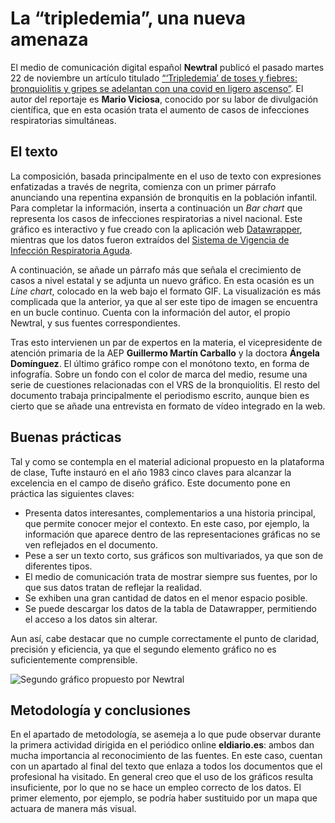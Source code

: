 # La “tripledemia”, una nueva amenaza

El medio de comunicación digital español **Newtral** publicó el pasado martes 22 de noviembre un artículo titulado [“‘Tripledemia’ de toses y fiebres: bronquiolitis y gripes se adelantan con una covid en ligero ascenso”](https://www.newtral.es/explosion-toses-fiebres-bronquiolitis-gripes-adelantan-covid-ascenso/20221122/). El autor del reportaje es **Mario Viciosa**, conocido por su labor de divulgación científica, que en esta ocasión trata el aumento de casos de infecciones respiratorias simultáneas. 

## El texto

La composición, basada principalmente en el uso de texto con expresiones enfatizadas a través de negrita, comienza con un primer párrafo anunciando una repentina expansión de bronquitis en la población infantil. Para completar la información, inserta a continuación un *Bar chart* que representa los casos de infecciones respiratorias a nivel nacional. Este gráfico es interactivo y fue creado con la aplicación web [Datawrapper](https://www.datawrapper.de/_/tRMAe/), mientras que los datos fueron extraídos del [Sistema de Vigencia de Infección Respiratoria Aguda]( https://www.isciii.es/QueHacemos/Servicios/VigilanciaSaludPublicaRENAVE/EnfermedadesTransmisibles/Documents/GRIPE/Informes%20semanales/Temporada_2022-23/Informe%20semanal_SiVIRA_452022.pdf). 

A continuación, se añade un párrafo más que señala el crecimiento de casos a nivel estatal y se adjunta un nuevo gráfico. En esta ocasión es un *Line chart*, colocado en la web bajo el formato GIF. La visualización es más complicada que la anterior, ya que al ser este tipo de imagen se encuentra en un bucle continuo. Cuenta con la información del autor, el propio Newtral, y sus fuentes correspondientes.

Tras esto intervienen un par de expertos en la materia, el vicepresidente de atención primaria de la AEP **Guillermo Martín Carballo** y la doctora **Ángela Domínguez**. El último gráfico rompe con el monótono texto, en forma de infografía. Sobre un fondo con el color de marca del medio, resume una serie de cuestiones relacionadas con el VRS de la bronquiolitis. El resto del documento trabaja principalmente el periodismo escrito, aunque bien es cierto que se añade una entrevista en formato de vídeo integrado en la web. 

## Buenas prácticas

Tal y como se contempla en el material adicional propuesto en la plataforma de clase, Tufte instauró en el año 1983 cinco claves para alcanzar la excelencia en el campo de diseño gráfico. Este documento pone en práctica las siguientes claves:

* Presenta datos interesantes, complementarios a una historia principal, que permite conocer mejor el contexto. En este caso, por ejemplo, la información que aparece dentro de las representaciones gráficas no se ven reflejados en el documento.
* Pese a ser un texto corto, sus gráficos son multivariados, ya que son de diferentes tipos.
* El medio de comunicación trata de mostrar siempre sus fuentes, por lo que sus datos tratan de reflejar la realidad.
* Se exhiben una gran cantidad de datos en el menor espacio posible.
* Se puede descargar los datos de la tabla de Datawrapper, permitiendo el acceso a los datos sin alterar. 

Aun así, cabe destacar que no cumple correctamente el punto de claridad, precisión y eficiencia, ya que el segundo elemento gráfico no es suficientemente comprensible.

![Segundo gráfico propuesto por Newtral](https://www.newtral.es/wp-content/uploads/2022/11/vrs-21-22_1.gif?x63937)

## Metodología y conclusiones

En el apartado de metodología, se asemeja a lo que pude observar durante la primera actividad dirigida en el periódico online **eldiario.es**: ambos dan mucha importancia al reconocimiento de las fuentes. En este caso, cuentan con un apartado al final del texto que enlaza a todos los documentos que el profesional ha visitado. 
En general creo que el uso de los gráficos resulta insuficiente, por lo que no se hace un empleo correcto de los datos. El primer elemento, por ejemplo, se podría haber sustituido por un mapa que actuara de manera más visual.
